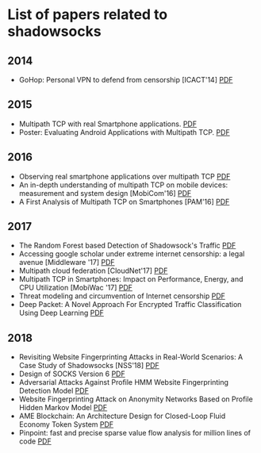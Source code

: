 # List of papers related to shadowsocks

## 2014

* GoHop: Personal VPN to defend from censorship [ICACT'14] [PDF](http://icact.org/upload/2014/0096/20140096_finalpaper.pdf)

## 2015

* Multipath TCP with real Smartphone applications. [PDF](https://dial.uclouvain.be/memoire/ucl/en/object/thesis:366/datastream/PDF_01/view)
* Poster: Evaluating Android Applications with Multipath TCP. [PDF](https://inl.info.ucl.ac.be/system/files/mobicom2015.pdf)

## 2016

* Observing real smartphone applications over multipath TCP [PDF](https://inl.info.ucl.ac.be/system/files/ieee_communications2016.pdf)
* An in-depth understanding of multipath TCP on mobile devices: measurement and system design [MobiCom'16] [PDF](https://dl.acm.org/citation.cfm?id=2973769)
* A First Analysis of Multipath TCP on Smartphones [PAM'16] [PDF](https://dial.uclouvain.be/downloader/downloader.php?pid=boreal:171195&datastream=PDF_01)

## 2017

* The Random Forest based Detection of Shadowsock's Traffic [PDF](https://www.directory-root.com/wp-content/uploads/2018/02/Shadowsocks-Sniffing.pdf)
* Accessing google scholar under extreme internet censorship: a legal avenue [Middleware '17] [PDF](http://www.greenorbs.org/people/lzh/papers/[Middleware'17]%20ScholarCloud.pdf)
* Multipath cloud federation [CloudNet'17] [PDF](https://research.aalto.fi/files/17110121/EuCNC_extension.pdf)
* Multipath TCP in Smartphones: Impact on Performance, Energy, and CPU Utilization [MobiWac '17] [PDF](https://cse.buffalo.edu/faculty/dimitrio/publications/mobiwac17.pdf)
* Threat modeling and circumvention of Internet censorship [PDF](https://cloudfront.escholarship.org/dist/prd/content/qt0bh5c50p/qt0bh5c50p.pdf)
* Deep Packet: A Novel Approach For Encrypted Traffic Classification Using Deep Learning [PDF](https://arxiv.org/pdf/1709.02656.pdf)

## 2018

* Revisiting Website Fingerprinting Attacks in Real-World Scenarios: A Case Study of Shadowsocks [NSS'18] [PDF](https://link.springer.com/chapter/10.1007/978-3-030-02744-5_24)
* Design of SOCKS Version 6 [PDF](https://dl.acm.org/citation.cfm?id=3234212)
* Adversarial Attacks Against Profile HMM Website Fingerprinting Detection Model [PDF](https://www.sciencedirect.com/science/article/pii/S1389041718309446)
* Website Fingerprinting Attack on Anonymity Networks Based on Profile Hidden Markov Model [PDF](https://ieeexplore.ieee.org/abstract/document/8067534)
* AME Blockchain: An Architecture Design for Closed-Loop Fluid Economy Token System [PDF](https://arxiv.org/pdf/1812.08017)
* Pinpoint: fast and precise sparse value flow analysis for million lines of code [PDF](http://www.cs.ust.hk/~charlesz/pinpoint.pdf)
